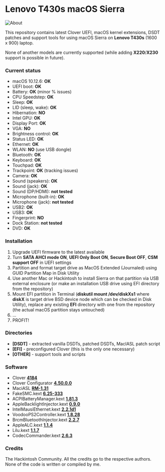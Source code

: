 # Lenovo T430s macOS Sierra

![About](https://raw.githubusercontent.com/dmitriypavlov/T430s-macOS/master/about.png)

This repository contains latest Clover UEFI, macOS kernel extensions, DSDT patches and support tools for using macOS Sierra on **Lenovo T430s** (1600 х 900) laptop. 

None of another models are currently supported (while adding **X220**/**X230** support is possible in future).

### Current status

* macOS 10.12.6: **OK**
* UEFI boot: **OK**
* Battery: **OK** (minor % issues)
* CPU Speedstep: **OK**
* Sleep: **OK**
* LID (sleep, wake): **OK**
* Hibernation: **NO**
* Intel GPU: **OK**
* Display Port: **OK**
* VGA: **NO**
* Brightness control: **OK**
* Status LED: **OK**
* Ethernet: **OK**
* WLAN: **NO** (use USB dongle)
* Bluetooth: **OK**
* Keyboard: **OK**
* Touchpad: **OK**
* Trackpoint: **OK** (tracking issues)
* Camera: **OK**
* Sound (speakers): **OK**
* Sound (jack): **OK**
* Sound (DP/HDMI): **not tested**
* Microphone (built-in): **OK**
* Microphone (jack): **not tested**
* USB2: **OK**
* USB3: **OK**
* Fingerprint: **NO**
* Dock Station: **not tested**
* DVD: **OK**

### Installation

1. Upgrade UEFI firmware to the latest available
2. Turn **SATA AHCI mode ON**, **UEFI Only Boot ON**, **Secure Boot OFF**, **CSM support OFF** in UEFI settings
3. Partition and format target drive as MacOS Extended (Journaled) using GUID Partition Map in Disk Utility
4. Use another Mac or Hackintosh to install Sierra on that partition via USB external enclosure (or make an installation USB drive using EFI directory from the repository)
5. Mount EFI partition in Terminal (**diskutil mount /dev/diskXs1** where **diskX** is target drive BSD device node which can be checked in Disk Utility), replace any existing **EFI** directory with one from the repository (the actual macOS partition stays untouched)
6. ...
7. PROFIT!

### Directories

* **[DSDT]** - extracted vanilla DSDTs, patched DSDTs, MacIASL patch script
* **[EFI]** - preconfigured Clover (this is the only one necessary)
* **[OTHER]** - support tools and scripts

### Software

* Clover [**4184**](https://sourceforge.net/projects/cloverefiboot)
* Clover Configurator [**4.50.0.0**](http://mackie100projects.altervista.org)
* MaciASL [**RM-1.31**](https://bitbucket.org/RehabMan/os-x-maciasl-patchmatic/downloads)
* FakeSMC.kext [**6.25-333**](https://bitbucket.org/RehabMan/os-x-fakesmc-kozlek/downloads)
* ACPIBatteryManager.kext [**1.81.3**](https://bitbucket.org/RehabMan/os-x-acpi-battery-driver/downloads)
* AppleBacklightInjector.kext [**0.9.0**](https://github.com/RehabMan/HP-ProBook-4x30s-DSDT-Patch/tree/master/kexts/AppleBacklightInjector.kext)
* IntelMausiEthernet.kext [**2.2.1d1**](https://bitbucket.org/RehabMan/os-x-fakesmc-kozlek/downloads)
* VoodooPS2Controller.kext [**1.8.28**](https://bitbucket.org/RehabMan/os-x-voodoo-ps2-controller/downloads)
* BrcmBluetoothInjector.kext [**2.2.7**](https://bitbucket.org/RehabMan/os-x-brcmpatchram/downloads)
* AppleALC.kext [**1.1.4**](https://github.com/vit9696/AppleALC/releases)
* Lilu.kext [**1.1.7**](https://github.com/vit9696/Lilu/releases)
* CodecCommander.kext [**2.6.3**](https://bitbucket.org/RehabMan/os-x-eapd-codec-commander/downloads)

### Credits

The Hackintosh Community. All the credits go to the respective authors. None of the code is written or compiled by me.